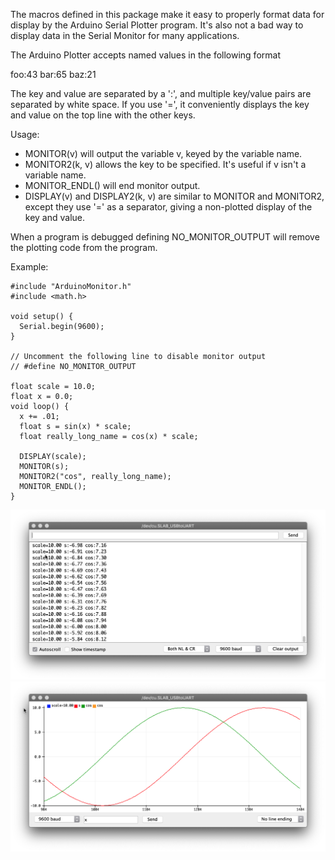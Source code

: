 The macros defined in this package make it easy to properly format
data for display by the Arduino Serial Plotter program.  It's also not a bad
way to display data in the Serial Monitor for many applications.

The Arduino Plotter accepts named values in the following format

foo:43 bar:65 baz:21

The key and value are separated by a ':', and multiple key/value pairs
are separated by white space.  If you use '=', it conveniently displays
the key and value on the top line with the other keys.

Usage:

- MONITOR(v) will output the variable v, keyed by the variable name.
- MONITOR2(k, v) allows the key to be specified.  It's useful if v isn't
  a variable name.
- MONITOR\_ENDL() will end monitor output.
- DISPLAY(v) and DISPLAY2(k, v) are similar to MONITOR and MONITOR2,
  except they use '=' as a separator, giving a non-plotted display of
  the key and value.

When a program is debugged defining NO\_MONITOR\_OUTPUT will remove the
plotting code from the program.

Example:

    #include "ArduinoMonitor.h"
    #include <math.h>

    void setup() {
      Serial.begin(9600);
    }

    // Uncomment the following line to disable monitor output
    // #define NO_MONITOR_OUTPUT

    float scale = 10.0;
    float x = 0.0;
    void loop() {
      x += .01;
      float s = sin(x) * scale;
      float really_long_name = cos(x) * scale;

      DISPLAY(scale);
      MONITOR(s);
      MONITOR2("cos", really_long_name);
      MONITOR_ENDL();
    }

![monitor screenshot](monitor-screenshot.png)
![plotter screenshot](plotter-screenshot.png)
